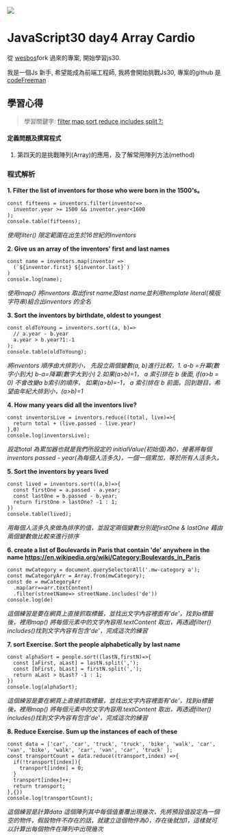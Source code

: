 ![](https://javascript30.com/images/JS3-social-share.png)

# JavaScript30 day4 Array Cardio

從 [wesbos](https://github.com/wesbos/JavaScript30)fork 過來的專案, 開始學習js30.

我是一個Js 新手, 希望能成為前端工程師, 我將會開始挑戰Js30, 專案的github 是 [codeFreeman](https://github.com/codeFreeman/JavaScript30)

## 學習心得

> 學習關鍵字: [filter](https://developer.mozilla.org/en-US/docs/Web/JavaScript/Reference/Global_Objects/Array/filter),[map](https://developer.mozilla.org/zh-TW/docs/Web/JavaScript/Reference/Global_Objects/Array/map),[sort](https://developer.mozilla.org/zh-TW/docs/Web/JavaScript/Reference/Global_Objects/Array/sort),[reduce](https://developer.mozilla.org/zh-TW/docs/Web/JavaScript/Reference/Global_Objects/Array/Reduce),[includes](https://developer.mozilla.org/zh-TW/docs/Web/JavaScript/Reference/Global_Objects/Array/includes),[split](https://developer.mozilla.org/en-US/docs/Web/JavaScript/Reference/Global_Objects/String/split),[?:](https://developer.mozilla.org/zh-CN/docs/Web/JavaScript/Reference/Operators/Conditional_Operator)


#### 定義問題及撰寫程式

1. 第四天的是挑戰陣列(Array)的應用，及了解常用陣列方法(method)

### 程式解析

**1. Filter the list of inventors for those who were born in the 1500's。**

    const fifteens = inventors.filter(inventor=>
      inventor.year >= 1500 && inventor.year<1600
    );
    console.table(fifteens);

*使用filter() 限定範圍在出生於16世紀的inventors*

**2. Give us an array of the inventors' first and last names**

    const name = inventors.map(inventor =>
      (`${inventor.first} ${inventor.last}`)
    )
    console.log(name);

*使用map() 將inventors 取出first name及last name並利用template literal(模版字符串)組合出inventors 的全名*

**3. Sort the inventors by birthdate, oldest to youngest**

    const oldToYoung = inventors.sort((a, b)=>
      // a.year - b.year
      a.year > b.year?1:-1
    );
    console.table(oldToYoung);

*將inventors 順序由大排到小， 先設立兩個變數(a, b)進行比較，1. a-b =升冪(數字小到大) b-a=降冪(數字大到小) 2.如果(a>b)=1， a 索引排在 b 後面, if(a>b = 0) 不會改變a b索引的順序， 如果(a>b)=-1， a 索引排在 b 前面。回到題目，希望由年紀大排到小，(a>b)=1*

**4. How many years did all the inventors live?**

    const inventorsLive = inventors.reduce((total, live)=>{
      return total + (live.passed - live.year)
    },0)
    console.log(inventorsLive);

*設定total 為累加器也就是我們所設定的 initialValue(初始值)為0，接著將每個inventors passed - year(為每個人活多久)，一個一個累加，等於所有人活多久。*

**5. Sort the inventors by years lived**

    const lived = inventors.sort((a,b)=>{
      const firstOne = a.passed - a.year;
      const lastOne = b.passed - b.year;
      return firstOne > lastOne? -1 : 1;
    })
    console.table(lived);

*用每個人活多久來做為排序的值，並設定兩個變數分別是firstOne & lastOne 藉由兩個變數做比較來進行排序*

**6. create a list of Boulevards in Paris that contain 'de' anywhere in the name https://en.wikipedia.org/wiki/Category:Boulevards_in_Paris**

    const mwCategory = document.querySelectorAll('.mw-category a');
    const mwCategoryArr = Array.from(mwCategory);
    const de = mwCategoryArr
      .map(arr=>arr.textContent)
      .filter(streetName=> streetName.includes('de'))
    console.log(de)

*這個練習是要在網頁上直接抓取標籤，並找出文字內容裡面有'de'，找到a標籤後，裡用map() 將每個元素中的文字內容用.textContent 取出，再透過filter() includes()找到文字內容有包含'de'，完成這次的練習*

**7. sort Exercise. Sort the people alphabetically by last name**

    const alphaSort = people.sort((lastN,firstN)=>{
      const [aFirst, aLast] = lastN.split(',');
      const [bFirst, bLast] = firstN.split(',');
      return aLast > bLast? -1 : 1;
    })
    console.log(alphaSort);

*這個練習是要在網頁上直接抓取標籤，並找出文字內容裡面有'de'，找到a標籤後，裡用map() 將每個元素中的文字內容用.textContent 取出，再透過filter() includes()找到文字內容有包含'de'，完成這次的練習*

**8. Reduce Exercise. Sum up the instances of each of these**

    const data = ['car', 'car', 'truck', 'truck', 'bike', 'walk', 'car', 'van', 'bike', 'walk', 'car', 'van', 'car', 'truck' ];
    const transportCount = data.reduce((transport,index) =>{
      if(!transport[index]){
        transport[index] = 0;
      }
      transport[index]++;
      return transport;
    },{})
    console.log(transportCount);

*這個練習是計算data 這個陣列其中每個值重覆出現幾次，先將預設值設定為一個空的物件，假設物件不存在的話，就建立這個物件為0，存在後就加1，這樣就可以計算出每個物件在陣列中出現幾次*
